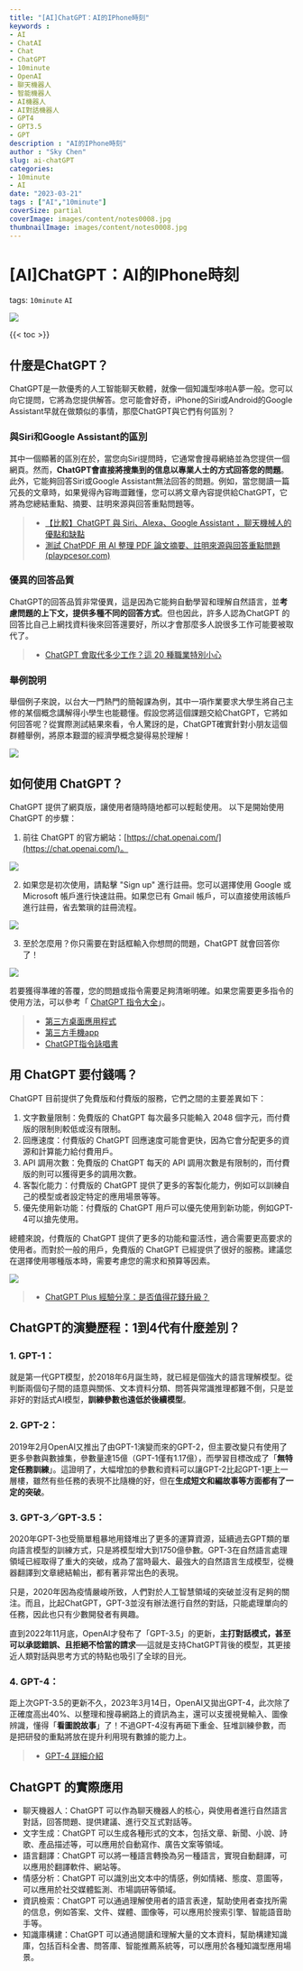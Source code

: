 ```yaml
---
title: "[AI]ChatGPT：AI的IPhone時刻"
keywords :
- AI
- ChatAI
- Chat
- ChatGPT
- 10minute
- OpenAI
- 聊天機器人
- 智能機器人
- AI機器人
- AI對話機器人
- GPT4
- GPT3.5
- GPT
description : "AI的IPhone時刻"
author : "Sky Chen"
slug: ai-chatGPT
categories:
- 10minute
- AI
date: "2023-03-21"
tags : ["AI","10minute"]
coverSize: partial
coverImage: images/content/notes0008.jpg
thumbnailImage: images/content/notes0008.jpg
---
```

<!--more-->

# [AI]ChatGPT：AI的IPhone時刻
tags: `10minute` `AI` 

![]( /images/content/20230317001.png)

{{< toc >}}

## 什麼是ChatGPT？

ChatGPT是一款優秀的人工智能聊天軟體，就像一個知識型哆啦A夢一般。您可以向它提問，它將為您提供解答。您可能會好奇，iPhone的Siri或Android的Google Assistant早就在做類似的事情，那麼ChatGPT與它們有何區別？

### 與Siri和Google Assistant的區別

其中一個顯著的區別在於，當您向Siri提問時，它通常會搜尋網絡並為您提供一個網頁。然而，**ChatGPT會直接將搜集到的信息以專業人士的方式回答您的問題**。此外，它能夠回答Siri或Google Assistant無法回答的問題。例如，當您閱讀一篇冗長的文章時，如果覺得內容晦澀難懂，您可以將文章內容提供給ChatGPT，它將為您總結重點、摘要、註明來源與回答重點問題等。

> - [【比較】ChatGPT 與 Siri、Alexa、Google Assistant ，聊天機械人的優點和缺點](https://www.techritual.com/2023/02/25/352636/)
> - [測試 ChatPDF 用 AI 整理 PDF 論文摘要、註明來源與回答重點問題 (playpcesor.com)](https://www.playpcesor.com/2023/03/chatpdf-ai-pdf.html)

### 優異的回答品質

ChatGPT的回答品質非常優異，這是因為它能夠自動學習和理解自然語言，並**考慮問題的上下文，提供多種不同的回答方式**。但也因此，許多人認為ChatGPT 的回答比自己上網找資料後來回答還要好，所以才會那麼多人說很多工作可能要被取代了。

> - [ChatGPT 會取代多少工作？這 20 種職業特別小心](https://www.managertoday.com.tw/columns/view/66428?)

### 舉例說明

舉個例子來說，以台大一門熱門的簡報課為例，其中一項作業要求大學生將自己主修的某個概念講解得小學生也能聽懂。假設您將這個課題交給ChatGPT，它將如何回答呢？從實際測試結果來看，令人驚訝的是，ChatGPT確實針對小朋友這個群體舉例，將原本艱澀的經濟學概念變得易於理解！

![]( /images/content/20230317002.png)

## 如何使用 ChatGPT？

ChatGPT 提供了網頁版，讓使用者隨時隨地都可以輕鬆使用。
以下是開始使用 ChatGPT 的步驟：

1. 前往 ChatGPT 的官方網站：[https://chat.openai.com/](https://chat.openai.com/)。

![]( /images/content/20230317003.png)


2. 如果您是初次使用，請點擊 "Sign up" 進行註冊。您可以選擇使用 Google 或 Microsoft 帳戶進行快速註冊。如果您已有 Gmail 帳戶，可以直接使用該帳戶進行註冊，省去繁瑣的註冊流程。

![]( /images/content/20230317004.png)


3. 至於怎麼用？你只需要在對話框輸入你想問的問題，ChatGPT 就會回答你了！

![]( /images/content/20230317005.png)


若要獲得準確的答覆，您的問題或指令需要足夠清晰明確。如果您需要更多指令的使用方法，可以參考「 [ChatGPT 指令大全](https://www.explainthis.io/zh-hant/chatgpt)」。

> - [第三方桌面應用程式](https://github.com/lencx/ChatGPT)
> - [第三方手機app](https://www.sogi.com.tw/articles/how_to/6259406)
> - [ChatGPT指令詠唱書](https://github.com/f/awesome-chatgpt-prompts)

## 用 ChatGPT 要付錢嗎？

ChatGPT 目前提供了免費版和付費版的服務，它們之間的主要差異如下：

1. 文字數量限制：免費版的 ChatGPT 每次最多只能輸入 2048 個字元，而付費版的限制則較低或沒有限制。
2. 回應速度：付費版的 ChatGPT 回應速度可能會更快，因為它會分配更多的資源和計算能力給付費用戶。
3. API 調用次數：免費版的 ChatGPT 每天的 API 調用次數是有限制的，而付費版的則可以獲得更多的調用次數。
4. 客製化能力：付費版的 ChatGPT 提供了更多的客製化能力，例如可以訓練自己的模型或者設定特定的應用場景等等。
5. 優先使用新功能：付費版的 ChatGPT 用戶可以優先使用到新功能，例如GPT-4可以搶先使用。

總體來說，付費版的 ChatGPT 提供了更多的功能和靈活性，適合需要更高要求的使用者。而對於一般的用戶，免費版的 ChatGPT 已經提供了很好的服務。建議您在選擇使用哪種版本時，需要考慮您的需求和預算等因素。

![]( /images/content/20230317006.png)


> - [ChatGPT Plus 經驗分享：是否值得花錢升級？](https://www.explainthis.io/zh-hant/chatgpt/upgrade-plus)

## ChatGPT的演變歷程：1到4代有什麼差別？

### 1. GPT-1：

就是第一代GPT模型，於2018年6月誕生時，就已經是個強大的語言理解模型。從判斷兩個句子間的語意與關係、文本資料分類、問答與常識推理都難不倒，只是並非好的對話式AI模型，**訓練參數也遠低於後續模型**。

### 2. GPT-2：

2019年2月OpenAI又推出了由GPT-1演變而來的GPT-2，但主要改變只有使用了更多參數與數據集，參數量達15億（GPT-1僅有1.17億），而學習目標改成了「**無特定任務訓練**」。這證明了，大幅增加的參數和資料可以讓GPT-2比起GPT-1更上一層樓，雖然有些任務的表現不比隨機的好，但在**生成短文和編故事等方面都有了一定的突破**。

### 3. GPT-3／GPT-3.5：

2020年GPT-3也受簡單粗暴地用錢堆出了更多的運算資源，延續過去GPT類的單向語言模型的訓練方式，只是將模型增大到1750億參數。GPT-3在自然語言處理領域已經取得了重大的突破，成為了當時最大、最強大的自然語言生成模型，從機器翻譯到文章總結輸出，都有著非常出色的表現。

只是，2020年因為疫情嚴峻所致，人們對於人工智慧領域的突破並沒有足夠的關注。而且，比起ChatGPT，GPT-3並沒有辦法進行自然的對話，只能處理單向的任務，因此也只有少數開發者有興趣。

直到2022年11月底，OpenAI才發布了「GPT-3.5」的更新，**主打對話模式，甚至可以承認錯誤、且拒絕不恰當的請求**──這就是支持ChatGPT背後的模型，其更接近人類對話與思考方式的特點也吸引了全球的目光。

### 4. GPT-4：

距上次GPT-3.5的更新不久，2023年3月14日，OpenAI又拋出GPT-4，此次除了正確度高出40%、以整理和搜尋網路上的資訊為主，還可以支援視覺輸入、圖像辨識，懂得「**看圖說故事**」了！不過GPT-4沒有再砸下重金、狂堆訓練參數，而是把研發的重點將放在提升利用現有數據的能力上。
> - [GPT-4 詳細介紹](https://www.ithome.com.tw/news/155980)


## ****ChatGPT 的實際應用****

- 聊天機器人：ChatGPT 可以作為聊天機器人的核心，與使用者進行自然語言對話，回答問題、提供建議、進行交互式對話等。
- 文字生成：ChatGPT 可以生成各種形式的文本，包括文章、新聞、小說、詩歌、產品描述等，可以應用於自動寫作、廣告文案等領域。
- 語言翻譯：ChatGPT 可以將一種語言轉換為另一種語言，實現自動翻譯，可以應用於翻譯軟件、網站等。
- 情感分析：ChatGPT 可以識別出文本中的情感，例如情緒、態度、意圖等，可以應用於社交媒體監測、市場調研等領域。
- 資訊檢索：ChatGPT 可以通過理解使用者的語言表達，幫助使用者查找所需的信息，例如答案、文件、媒體、圖像等，可以應用於搜索引擎、智能語音助手等。
- 知識庫構建：ChatGPT 可以通過閱讀和理解大量的文本資料，幫助構建知識庫，包括百科全書、問答庫、智能推薦系統等，可以應用於各種知識型應用場景。